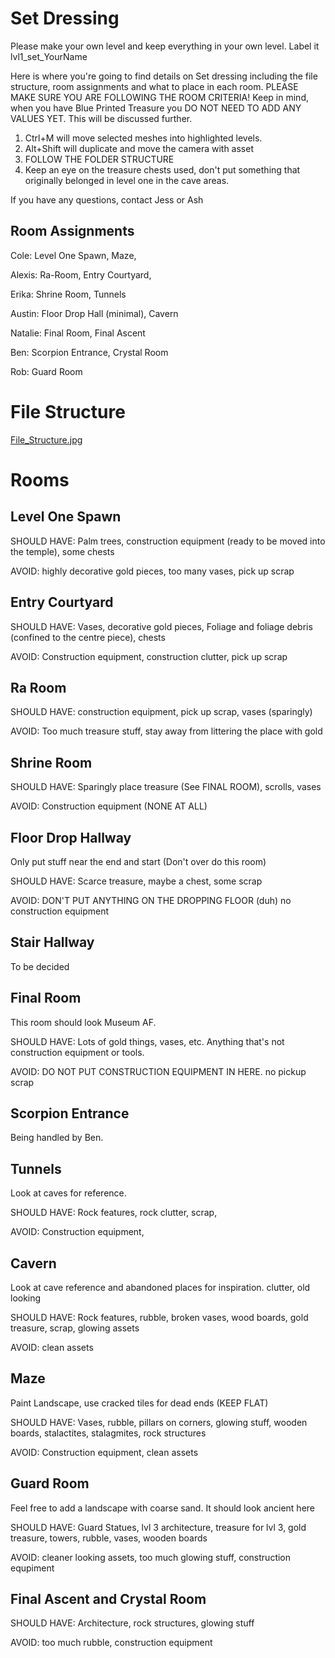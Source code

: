 # Set Dressing
Please make your own level and keep everything in your own level. Label it lvl1_set_YourName

Here is where you're going to find details on Set dressing including the file structure, room assignments and what to place in each room. PLEASE MAKE SURE YOU ARE FOLLOWING THE ROOM CRITERIA! Keep in mind, when you have Blue Printed Treasure you DO NOT NEED TO ADD ANY VALUES YET. This will be discussed further.
1. Ctrl+M will move selected meshes into highlighted levels.
1. Alt+Shift will duplicate and move the camera with asset
1. FOLLOW THE FOLDER STRUCTURE
1. Keep an eye on the treasure chests used, don't put something that originally belonged in level one in the cave areas.

If you have any questions, contact Jess or Ash

## Room Assignments

Cole: Level One Spawn, Maze,

Alexis: Ra-Room, Entry Courtyard,

Erika: Shrine Room, Tunnels 

Austin: Floor Drop Hall (minimal), Cavern

Natalie: Final Room, Final Ascent

Ben: Scorpion Entrance, Crystal Room

Rob: Guard Room


# File Structure
[File_Structure.jpg](wiki-attachment:File_Structure.jpg)
# Rooms

## Level One Spawn

SHOULD HAVE: Palm trees, construction equipment (ready to be moved into the temple), some chests

AVOID: highly decorative gold pieces, too many vases, pick up scrap

## Entry Courtyard
SHOULD HAVE: Vases, decorative gold pieces, Foliage and foliage debris (confined to the centre piece), chests

AVOID: Construction equipment, construction clutter, pick up scrap
## Ra Room
SHOULD HAVE: construction equipment, pick up scrap, vases (sparingly)

AVOID: Too much treasure stuff, stay away from littering the place with gold

## Shrine Room

SHOULD HAVE: Sparingly place treasure (See FINAL ROOM), scrolls, vases

AVOID: Construction equipment (NONE AT ALL)

## Floor Drop Hallway
Only put stuff near the end and start (Don't over do this room)

SHOULD HAVE: Scarce treasure, maybe  a chest, some scrap

AVOID: DON'T PUT ANYTHING ON THE DROPPING FLOOR (duh) no construction equipment

## Stair Hallway
To be decided

## Final Room
This room should look Museum AF.

SHOULD HAVE: Lots of gold things, vases, etc. Anything that's not construction equipment or tools.

AVOID: DO NOT PUT CONSTRUCTION EQUIPMENT IN HERE. no pickup scrap

## Scorpion Entrance
Being handled by Ben.

## Tunnels

Look at caves for reference. 

SHOULD HAVE: Rock features, rock clutter, scrap, 

AVOID: Construction equipment, 

## Cavern

Look at cave reference and abandoned places for inspiration. clutter, old looking

SHOULD HAVE: Rock features, rubble, broken vases, wood boards, gold treasure, scrap, glowing assets

AVOID: clean assets

## Maze

Paint Landscape, use cracked tiles for dead ends (KEEP FLAT)

SHOULD HAVE: Vases, rubble, pillars on corners, glowing stuff, wooden boards, stalactites, stalagmites, rock structures

AVOID: Construction equipment, clean assets

## Guard Room

Feel free to add a landscape with coarse sand. It should look ancient here

SHOULD HAVE: Guard Statues, lvl 3 architecture, treasure for lvl 3, gold treasure, towers, rubble, vases, wooden boards

AVOID: cleaner looking assets, too much glowing stuff, construction equpiment

## Final Ascent and Crystal Room

SHOULD HAVE: Architecture, rock structures, glowing stuff

AVOID: too much rubble, construction equipment